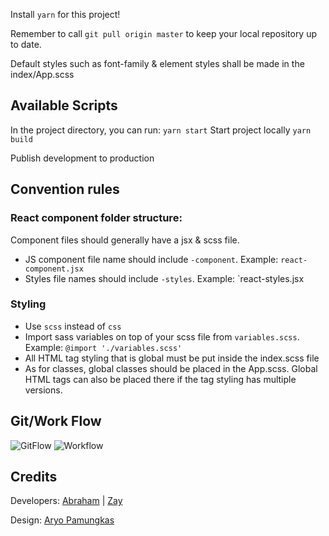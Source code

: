 Install `yarn` for this project!

Remember to call `git pull origin master` to keep your local repository up to date.

Default styles such as font-family & element styles shall be made in the index/App.scss

## Available Scripts

In the project directory, you can run:
`yarn start`
Start project locally
`yarn build`

Publish development to production


## Convention rules
 ### React component folder structure:
 Component files should generally have a jsx & scss file.
  * JS component file name should include `-component`. Example: `react-component.jsx`
  * Styles file names should include `-styles`. Example: `react-styles.jsx   
 ### Styling
  * Use `scss` instead of `css`
  * Import sass variables on top of your scss file from `variables.scss`. Example: `@import './variables.scss'`
  * All HTML tag styling that is global must be put inside the index.scss file
  * As for classes, global classes should be placed in the App.scss. Global HTML tags can also be placed there if the tag styling has multiple versions.
  
## Git/Work Flow
![GitFlow](https://miro.medium.com/max/705/1*BMOwwcLBTgzk3EjBVEOfiA.png)
![Workflow](https://ibb.co/bBGpd6Z)

## Credits
Developers: [Abraham](https://github.com/AbrahamDN) | [Zay](https://github.com/soniclinkerman)

Design: [Aryo Pamungkas](https://dribbble.com/shots/12514026--FIGMA-FREEBIE-Landing-page-for-a-healthcare-startup/attachments/4121905?mode=media)

